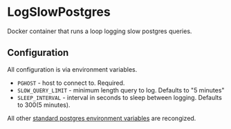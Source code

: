 # LogSlowPostgres
Docker container that runs a loop logging slow postgres queries.

## Configuration
All configuration is via environment variables.
* `PGHOST` - host to connect to. Required.
* `SLOW_QUERY_LIMIT` - minimum length query to log. Defaults to "5 minutes"
* `SLEEP_INTERVAL` - interval in seconds to sleep between logging. Defaults to 300(5 minutes).

All other [standard postgres environment variables](https://www.postgresql.org/docs/9.1/libpq-envars.html) are recongized.
